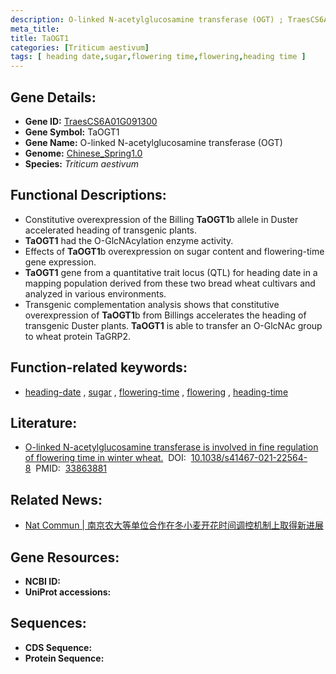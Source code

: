 ```yaml
---
description: O-linked N-acetylglucosamine transferase (OGT) ; TraesCS6A01G091300 ; Triticum aestivum
meta_title:
title: TaOGT1
categories: [Triticum aestivum]
tags: [ heading date,sugar,flowering time,flowering,heading time ]
---
```


## Gene Details:
- **Gene ID:**	[TraesCS6A01G091300](https://ensembl.gramene.org/Triticum_aestivum/Gene/Summary?g=TraesCS6A01G091300)
- **Gene Symbol:** TaOGT1
- **Gene Name:** O-linked N-acetylglucosamine transferase (OGT)
- **Genome:** [Chinese_Spring1.0](https://ensembl.gramene.org/Triticum_aestivum/Info/Index)
- **Species:** *Triticum aestivum*

## Functional Descriptions:
   - Constitutive overexpression of the Billing **TaOGT1**b allele in Duster accelerated heading of transgenic plants.
   - **TaOGT1** had the O-GlcNAcylation enzyme activity.
   - Effects of **TaOGT1**b overexpression on sugar content and flowering-time gene expression.
   - **TaOGT1** gene from a quantitative trait locus (QTL) for heading date in a mapping population derived from these two bread wheat cultivars and analyzed in various environments.
   - Transgenic complementation analysis shows that constitutive overexpression of **TaOGT1**b from Billings accelerates the heading of transgenic Duster plants. **TaOGT1** is able to transfer an O-GlcNAc group to wheat protein TaGRP2.

## Function-related keywords:
   - [heading-date](/tags/heading-date/)&nbsp;,&nbsp;[sugar](/tags/sugar/)&nbsp;,&nbsp;[flowering-time](/tags/flowering-time/)&nbsp;,&nbsp;[flowering](/tags/flowering/)&nbsp;,&nbsp;[heading-time](/tags/heading-time/)

## Literature:
   - [O-linked N-acetylglucosamine transferase is involved in fine regulation of flowering time in winter wheat.]( https://www.nature.com/articles/s41467-021-22564-8)&nbsp;&nbsp;DOI:&nbsp;&nbsp;[10.1038/s41467-021-22564-8](https://www.nature.com/articles/s41467-021-22564-8)&nbsp;&nbsp;PMID:&nbsp;&nbsp;[33863881](https://pubmed.ncbi.nlm.nih.gov/33863881/)

## Related News:
   - [Nat Commun | 南京农大等单位合作在冬小麦开花时间调控机制上取得新进展](https://mp.weixin.qq.com/s?__biz=Mzg3MDEwNDEyMg==&mid=2247508640&idx=3&sn=95ce8c8fa715c0e54f2aff4709bc7bcd&chksm=ce900ff5f9e786e3af6f0fb3fbebde62f7f3fdb201ea5bcc9db886f024bd2cad9d84024f43e7&scene=27#wechat_redirect)

## Gene Resources:
- **NCBI ID:**  [](https://www.ncbi.nlm.nih.gov/gene/?term=)
- **UniProt accessions:** [](https://www.uniprot.org/uniprotkb//entry)



## Sequences:
- **CDS Sequence:**
- **Protein Sequence:**
